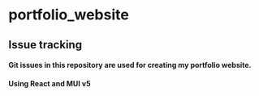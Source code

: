 # portfolio_website

## Issue tracking

#### Git issues in this repository are used for creating my portfolio website.
#### Using React and MUI v5
